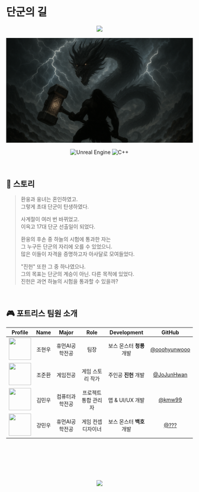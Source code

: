 # 단군의 길

<div align="center">

![](https://img.shields.io/badge/Game_Software_Development_2_Team_Project-darkblue?style=for-the-badge)

</div>

![Cover](images/cover.png)

<div align="center">

![Unreal Engine](https://img.shields.io/badge/unrealengine-%23313131.svg?style=for-the-badge&logo=unrealengine&logoColor=white)
![C++](https://img.shields.io/badge/c++-%2300599C.svg?style=for-the-badge&logo=c%2B%2B&logoColor=white)

</div>

<br>

## 🐻 스토리

> 환웅과 웅녀는 혼인하였고.  
> 그렇게 초대 단군이 탄생하였다.
> 
> 사계절이 여러 번 바뀌었고.  
> 이윽고 17대 단군 선출일이 되었다.
> 
> 환웅의 후손 중 하늘의 시험에 통과한 자는  
> 그 누구든 단군의 자리에 오를 수 있었으니.  
> 많은 이들이 자격을 증명하고자 아사달로 모여들었다.  
> 
> "진헌" 또한 그 중 하나였으나.  
> 그의 목표는 단군의 계승이 아닌. 다른 목적에 있었다.  
> 진헌은 과연 하늘의 시험을 통과할 수 있을까?  

<br>

## 🎮 포트리스 팀원 소개

| Profile | Name | Major | Role | Development | GitHub |
|:--------:|:--------:|:--------:|:--------:|:--------:|:--------:|
| <img src="https://github.com/ooohyunwooo.png" width="60" height="60"> | 조현우 | 휴먼AI공학전공 | 팀장 | 보스 몬스터 **청룡** 개발 | [@ooohyunwooo](https://github.com/ooohyunwooo) |
| <img src="https://github.com/JoJunHwan.png" width="60" height="60"> | 조준환 | 게임전공 | 게임 스토리 작가 | 주인공 **진헌** 개발 | [@JoJunHwan](https://github.com/JoJunHwan) |
| <img src="https://github.com/kmw99.png" width="60" height="60"> | 김민우 | 컴퓨터과학전공 | 프로젝트 통합 관리자 | 맵 & UI/UX 개발 | [@kmw99](https://github.com/kmw99) |
| <img src="https://github.com/???.png" width="60" height="60"> | 강민우 | 휴먼AI공학전공 | 게임 컨셉 디자이너 | 보스 몬스터 **백호** 개발 | [@???](https://github.com/???) |

<br>

<br>

<br>

<br>

<br>

<div align="center">

![](https://img.shields.io/badge/2025-게임_소프트웨어_개발_2_팀_프로젝트-darkblue?style=for-the-badge)

</div>
